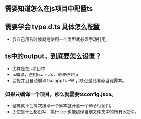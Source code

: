 ## 需要知道怎么在js项目中配置ts

## 需要学会 type.d.ts 具体怎么配置
- 我自己用的时候就是使用一个类型就必须手动引用。

## ts中的output，到底要怎么设置？
- 尤其是在js项目中
- ts编译，使用tsc + *.ts，能够得到*.js
- 监视并且自动编译 tsc app.ts -W ，缺点是只编译当前脚本。

### 如果只编译一个项目，那么就需要tsconfig.json。
- 这样就不会每次编译一个脚本就开启一个命令行窗口。
- 即使是什么都没写，执行 tsc 也能编译当前文件夹中的所有ts文件。